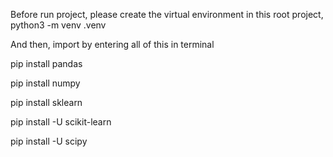 Before run project, please create the virtual environment in this root project, 
python3 -m venv .venv


And then, import by entering all of this in terminal

pip install pandas

pip install numpy

pip install sklearn

pip install -U scikit-learn

pip install -U scipy
